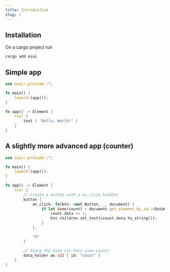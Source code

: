 ```yaml
---
title: Introduction
slug: /
---
```


## Installation
On a cargo project run
```bash
cargo add osui
```

## Simple app
```rust title='src/main.rs'
use osui::prelude::*;

fn main() {
    launch!(app());
}

fn app() -> Element {
    rsx! {
        text { "Hello, World!" }
    }
}
```

## A slightly more advanced app (counter)
```rust title='src/main.rs'
use osui::prelude::*;

fn main() {
    launch!(app());
}

fn app() -> Element {
    rsx! {
        // Create a button with a on_click handler
        button {
            on_click: fn(btn: &mut Button, _, document) {
                if let Some(count) = document.get_element_by_id::<DataHolder<u32>>("count") {
                    count.data += 1;
                    btn.children.set_text(&count.data.to_string());
                }
            },

            "0"
        }

        // Store the data (in this case count)
        data_holder as u32 { id: "count" }
    }
}
```